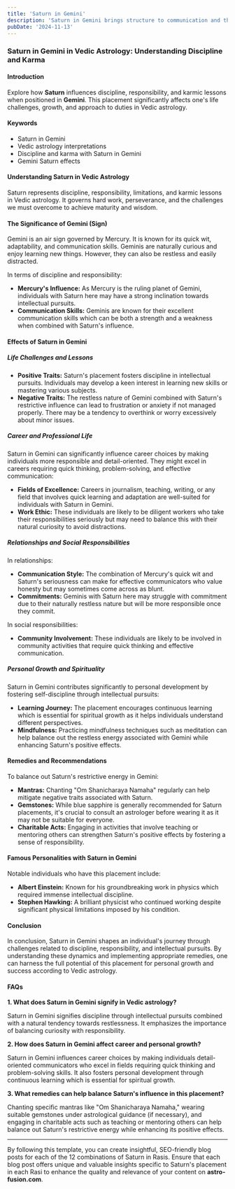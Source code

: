 ```yaml
---
title: 'Saturn in Gemini'
description: 'Saturn in Gemini brings structure to communication and thought processes. Individuals are serious-minded, disciplined learners, and may excel in teaching or writing with a methodical approach.'
pubDate: '2024-11-13'
---
```


### Saturn in Gemini in Vedic Astrology: Understanding Discipline and Karma

#### Introduction

Explore how **Saturn** influences discipline, responsibility, and karmic lessons when positioned in **Gemini**. This placement significantly affects one's life challenges, growth, and approach to duties in Vedic astrology.

#### Keywords

- Saturn in Gemini
- Vedic astrology interpretations
- Discipline and karma with Saturn in Gemini
- Gemini Saturn effects

#### Understanding Saturn in Vedic Astrology

Saturn represents discipline, responsibility, limitations, and karmic lessons in Vedic astrology. It governs hard work, perseverance, and the challenges we must overcome to achieve maturity and wisdom.

#### The Significance of Gemini (Sign)

Gemini is an air sign governed by Mercury. It is known for its quick wit, adaptability, and communication skills. Geminis are naturally curious and enjoy learning new things. However, they can also be restless and easily distracted.

In terms of discipline and responsibility:
- **Mercury's Influence:** As Mercury is the ruling planet of Gemini, individuals with Saturn here may have a strong inclination towards intellectual pursuits.
- **Communication Skills:** Geminis are known for their excellent communication skills which can be both a strength and a weakness when combined with Saturn's influence.

#### Effects of Saturn in Gemini

##### Life Challenges and Lessons

- **Positive Traits:** Saturn's placement fosters discipline in intellectual pursuits. Individuals may develop a keen interest in learning new skills or mastering various subjects.
- **Negative Traits:** The restless nature of Gemini combined with Saturn's restrictive influence can lead to frustration or anxiety if not managed properly. There may be a tendency to overthink or worry excessively about minor issues.

##### Career and Professional Life

Saturn in Gemini can significantly influence career choices by making individuals more responsible and detail-oriented. They might excel in careers requiring quick thinking, problem-solving, and effective communication:

- **Fields of Excellence:** Careers in journalism, teaching, writing, or any field that involves quick learning and adaptation are well-suited for individuals with Saturn in Gemini.
- **Work Ethic:** These individuals are likely to be diligent workers who take their responsibilities seriously but may need to balance this with their natural curiosity to avoid distractions.

##### Relationships and Social Responsibilities

In relationships:
- **Communication Style:** The combination of Mercury's quick wit and Saturn's seriousness can make for effective communicators who value honesty but may sometimes come across as blunt.
- **Commitments:** Geminis with Saturn here may struggle with commitment due to their naturally restless nature but will be more responsible once they commit.

In social responsibilities:
- **Community Involvement:** These individuals are likely to be involved in community activities that require quick thinking and effective communication.

##### Personal Growth and Spirituality

Saturn in Gemini contributes significantly to personal development by fostering self-discipline through intellectual pursuits:

- **Learning Journey:** The placement encourages continuous learning which is essential for spiritual growth as it helps individuals understand different perspectives.
- **Mindfulness:** Practicing mindfulness techniques such as meditation can help balance out the restless energy associated with Gemini while enhancing Saturn's positive effects.

#### Remedies and Recommendations

To balance out Saturn's restrictive energy in Gemini:

- **Mantras:** Chanting "Om Shanicharaya Namaha" regularly can help mitigate negative traits associated with Saturn.
- **Gemstones:** While blue sapphire is generally recommended for Saturn placements, it's crucial to consult an astrologer before wearing it as it may not be suitable for everyone.
- **Charitable Acts:** Engaging in activities that involve teaching or mentoring others can strengthen Saturn's positive effects by fostering a sense of responsibility.

#### Famous Personalities with Saturn in Gemini

Notable individuals who have this placement include:

- **Albert Einstein:** Known for his groundbreaking work in physics which required immense intellectual discipline.
- **Stephen Hawking:** A brilliant physicist who continued working despite significant physical limitations imposed by his condition.

#### Conclusion

In conclusion, Saturn in Gemini shapes an individual's journey through challenges related to discipline, responsibility, and intellectual pursuits. By understanding these dynamics and implementing appropriate remedies, one can harness the full potential of this placement for personal growth and success according to Vedic astrology.

#### FAQs

**1. What does Saturn in Gemini signify in Vedic astrology?**

Saturn in Gemini signifies discipline through intellectual pursuits combined with a natural tendency towards restlessness. It emphasizes the importance of balancing curiosity with responsibility.

**2. How does Saturn in Gemini affect career and personal growth?**

Saturn in Gemini influences career choices by making individuals detail-oriented communicators who excel in fields requiring quick thinking and problem-solving skills. It also fosters personal development through continuous learning which is essential for spiritual growth.

**3. What remedies can help balance Saturn's influence in this placement?**

Chanting specific mantras like "Om Shanicharaya Namaha," wearing suitable gemstones under astrological guidance (if necessary), and engaging in charitable acts such as teaching or mentoring others can help balance out Saturn's restrictive energy while enhancing its positive effects.


---

By following this template, you can create insightful, SEO-friendly blog posts for each of the 12 combinations of Saturn in Rasis. Ensure that each blog post offers unique and valuable insights specific to Saturn's placement in each Rasi to enhance the quality and relevance of your content on **astro-fusion.com**.